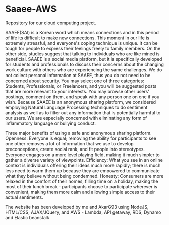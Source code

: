 # Saaee-AWS
Repository for our cloud computing project.

SAAEE(SAI) is a Korean word which means connections and in this period of life its difficult to make
new connections. This moment in our life is extremely stressful, and everyone's coping technique is
unique. It can be tough for people to express their feelings freely to family members. On the other
side, studies suggest that talking to individuals who are like mined is beneficial.
SAAEE is a social media platform, but it is specifically developed for students and professionals to
discuss their concerns about the changing work culture with others who are experiencing the same
challenges. We do not collect personal information at SAAEE, thus you do not need to be concerned
about security. You may select one of three categories: Students, Professionals, or Freelancers, and
you will be suggested posts that are more relevant to your interests. You may browse other users'
postings, comment on them, and speak with any person one on one if you wish.
Because SAAEE is an anonymous sharing platform, we considered employing Natural Language
Processing techniques to do sentiment analysis as well as to filter out any information that is
potentially harmful to our users. We are especially concerned with eliminating any form of
inflammatory language or bullying conduct.

Three major benefits of using a safe and anonymous sharing platform.
Openness: Everyone is equal; removing the ability for participants to see one other removes a lot of
information that we use to develop preconceptions, create social rank, and fit people into
stereotypes. Everyone engages on a more level playing field, making it much simpler to gather a
diverse variety of viewpoints.
Efficiency: What you see in an online context is individuals offering their ideas much more rapidly;
there is much less need to warm them up because they are empowered to communicate what they
believe without being condemned.
Honesty: Consumers are more relaxed in the comfort of their homes, filling time on a holiday,
making the most of their lunch break - participants choose to participate wherever is convenient,
making them more calm and allowing simple access to their actual sentiments.

The website has been developed by me and AkarG93 using NodeJS, HTML/CSS, AJAX/JQuery, and AWS - Lambda, API getaway, RDS, Dynamo and Elastic beanstalk
